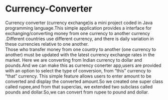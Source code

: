 # Currency-Converter
 Currency converter (currency exchange)is a mini project coded in Java programming language.This simple application provides a interface    for exchanging/converting money from one currency to another currency .Different  countries  use  different  currency,  and  there  is  daily  variation  in  these  currencies relative  to  one  another.  
  Those  who  transfer  money  from  one  country  to  another  (one currency  to  another)  must  be  updated  with  the  latest  currency  exchange  rates  in  the market. 
  Here we are converting from Indian currency to dollar and pounds.And we can make this as currency conerter app,users  are  provided with  an  option  to  select  the  type  of conversion,  from “this” currency to “that” currency. This simple feature allows users to enter amount to be converted and display the converted amount.So we created one super class called rupee,and from that superclas, we extended two subclass called pounds and dollar.So,we can convert from rupee to pound and dollar.
  
